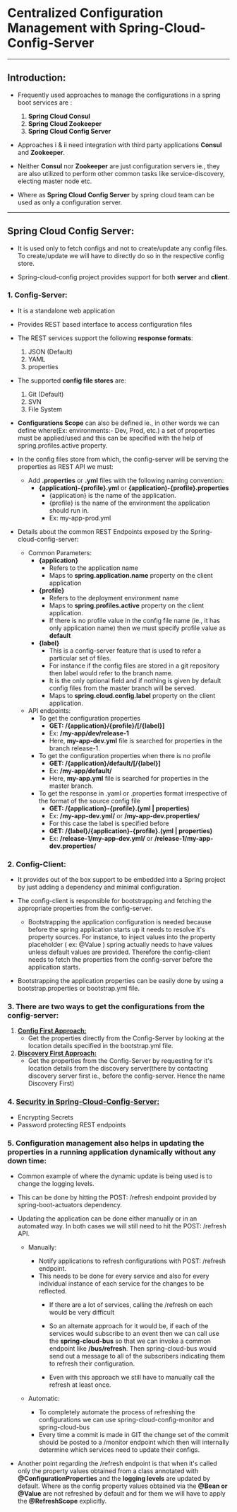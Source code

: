 # Centralized Configuration Management with Spring-Cloud-Config-Server

---
## Introduction:
- Frequently used approaches to manage the configurations in a spring boot services are :
	1. **Spring Cloud Consul**
	2. **Spring Cloud Zookeeper**
	3. **Spring Cloud Config Server**

- Approaches i & ii need integration with third party applications **Consul** and **Zookeeper**.

- Neither **Consul** nor **Zookeeper** are just configuration servers ie., they are also
  utilized to perform other common tasks like service-discovery, electing master node etc.
  
- Where as **Spring Cloud Config Server** by spring cloud team can be used as only a configuration server.


---
## Spring Cloud Config Server:

- It is used only to fetch configs and not to create/update any config files. To create/update we will have to directly do so in the respective config store.

- Spring-cloud-config project provides support for both **server** and **client**.

### 1. Config-Server:

- It is a standalone web application

- Provides REST based interface to access configuration files

- The REST services support the following **response formats**:
	1. JSON (Default)
	2. YAML
	3. properties
	
- The supported **config file stores** are:
	1. Git (Default)
	2. SVN
	3. File System
	
- **Configurations Scope** can also be defined ie., in other words we can define where(Ex: environments:- Dev, Prod, etc.) a set of properties must be applied/used and this can be specified with the help of spring.profiles.active property.
		
- In the config files store from which, the config-server will be serving the properties as REST API we must:
	- Add **.properties** or **.yml** files with the following naming convention:
		- **{application)-{profile}.yml** or **{application)-{profile}.properties**
			- {application} is the name of the application.
			- {profile} is the name of the environment the application should run in.
			- Ex: my-app-prod.yml
			
- Details about the common REST Endpoints exposed by the Spring-cloud-config-server:
	- Common Parameters:
		- **{application}**
			- Refers to the application name
			- Maps to **spring.application.name** property on the client application
		- **{profile}**
			- Refers to the deployment environment name
			- Maps to **spring.profiles.active** property on the client application.
			- If there is no profile value in the config file name (ie., it has only application name) then we must specify profile value as **default**
		- **{label}**
			- This is a config-server feature that is used to refer a particular set of files.
			- For instance if the config files are stored in a git repository then label would refer to the branch name.
			- It is the only optional field and if nothing is given by default config files from the master branch will be served.
			- Maps to **spring.cloud.config.label** property on the client application.
	- API endpoints:
		- To get the configuration properties 
			- **GET: /{application}/{profile}/[/{label}]**
			- Ex: **/my-app/dev/release-1** 
			- Here, **my-app-dev.yml** file is searched for properties in the branch release-1.
		- To get the configuration properties when there is no profile
			- **GET: /{application}/default/[/{label}]**
			- Ex: **/my-app/default/** 
			- Here, **my-app.yml** file is searched for properties in the master branch.
		- To get the response in .yaml or .properties format irrespective of the format of the source config file
			- **GET: /{application}-{profile}.(yml | properties)**
			- Ex: **/my-app-dev.yml/** or **/my-app-dev.properties/** 
			- For this case the label is specified before
			- **GET: /{label}/{application}-{profile}.(yml | properties)**
			- Ex: **/release-1/my-app-dev.yml/** or **/release-1/my-app-dev.properties/** 
			
### 2. Config-Client:

- It provides out of the box support to be embedded into a Spring project by just adding a dependency and minimal configuration.
- The config-client is responsible for bootstrapping and fetching the appropriate properties from the config-server.
	- Bootstrapping the application configuration is needed because before the spring application starts up it needs to resolve it's property sources. For instance, to inject values into the property placeholder ( ex: @Value ) spring actually needs to have values unless default values are provided. Therefore the config-client needs to fetch the properties from the config-server before the application starts.
	
- Bootstrapping the application properties can be easily done by using a bootstrap.properties or bootstrap.yml file.


### 3. There are two ways to get the configurations from the config-server:
1. [**Config First Approach:**](https://github.com/sriram5795/Springboot-Demo-Projects/tree/master/1.%20Configuration%20Management/1.%20Config%20First/SpringCloudConfigServer "readme")
	- Get the properties directly from the Config-Server by looking at the location details specified in the bootstrap.yml file.
2. [**Discovery First Approach:**](https://github.com/sriram5795/Springboot-Demo-Projects/tree/master/1.%20Configuration%20Management/2.%20Discovery%20First/EurekaServer-ConfigServer "readme")
	- Get the properties from the Config-Server by requesting for it's location details from the discovery server(there by contacting discovery server first ie., before the config-server. Hence the name Discovery First)

### 4. [Security in Spring-Cloud-Config-Server:](https://github.com/sriram-ponangi/Spring-Boot-Microservices-Demo-Projects/tree/master/a.\)%20Configuration%20Management/3.%20Securing%20the%20Configs)
- Encrypting Secrets
- Password protecting REST endpoints
			
### 5. Configuration management also helps in updating the properties in a running application dynamically without any down time:
- Common example of where the dynamic update is being used is to change the logging levels.
- This can be done by hitting the POST: /refresh endpoint provided by spring-boot-actuators dependency.		
- Updating the application can be done either manually or in an automated way. In both cases we will still need to hit the POST: /refresh API.
	- Manually:
		- Notify applications to refresh configurations with POST: /refresh endpoint.
		- This needs to be done for every service and also for every individual instance of each service for the changes to be reflected.
			- If there are a lot of services, calling the /refresh on each would be very difficult
			- So an alternate approach for it would be, if each of the services would subscribe to an event then we can call use the **spring-cloud-bus** so that we can invoke a common endpoint like **/bus/refresh**. Then spring-cloud-bus would send out a message to all of the subscribers indicating them  to refresh their configuration.
			
			- Even with this approach we still have to manually call the refresh at least once.
			
	- Automatic:
		- To completely automate the process of refreshing the configurations we can use spring-cloud-config-monitor and spring-cloud-bus
		- Every time a commit is made in GIT the change set of the commit should be posted to a /monitor endpoint which then will internally determine which services need to update their configs.
		
- Another point regarding the /refresh endpoint is that when it's called only the property values obtained from a class annotated with **@ConfigurationProperties** and the **logging levels** are updated by default. Where as the config property values obtained via the **@Bean or @Value** are not refreshed by default and for them we will have to apply the **@RefreshScope** explicitly. 
